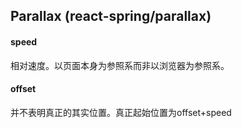 ## Parallax (react-spring/parallax)

#### speed

相对速度。以页面本身为参照系而非以浏览器为参照系。

#### offset

并不表明真正的其实位置。真正起始位置为offset+speed
